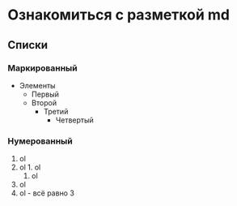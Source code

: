 # Ознакомиться с разметкой md 
## Списки
### Маркированный
+ Элементы  
  +  Первый
    + Второй
      + Третий
        + Четвертый
### Нумерованный   
1. ol
  1. ol
    1. ol
      1. ol 
2. ol
2. ol - всё равно 3
